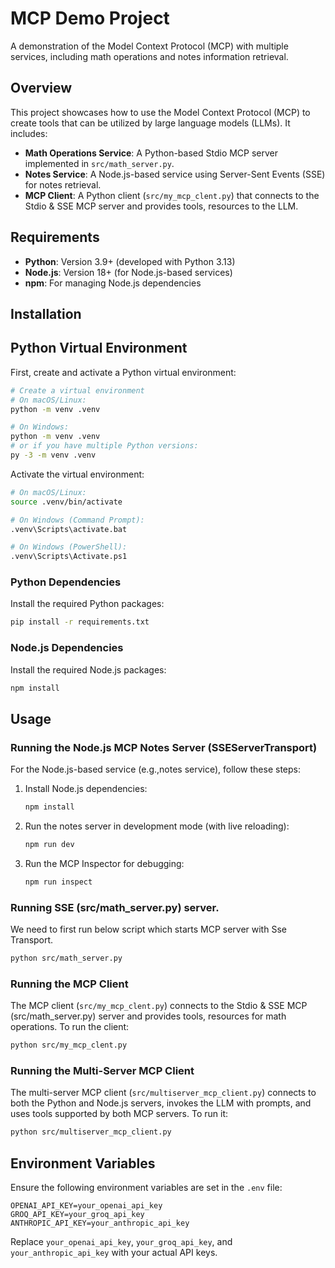 # MCP Demo Project

A demonstration of the Model Context Protocol (MCP) with multiple services, including math operations and notes information retrieval.

## Overview

This project showcases how to use the Model Context Protocol (MCP) to create tools that can be utilized by large language models (LLMs). It includes:

- **Math Operations Service**: A Python-based Stdio MCP server implemented in `src/math_server.py`.
- **Notes Service**: A Node.js-based service using Server-Sent Events (SSE) for notes retrieval.
- **MCP Client**: A Python client (`src/my_mcp_clent.py`) that connects to the Stdio & SSE MCP server and provides tools, resources to the LLM.

## Requirements

- **Python**: Version 3.9+ (developed with Python 3.13)
- **Node.js**: Version 18+ (for Node.js-based services)
- **npm**: For managing Node.js dependencies

## Installation

## Python Virtual Environment

First, create and activate a Python virtual environment:

```bash
# Create a virtual environment
# On macOS/Linux:
python -m venv .venv

# On Windows:
python -m venv .venv
# or if you have multiple Python versions:
py -3 -m venv .venv
```

Activate the virtual environment:
```bash
# On macOS/Linux:
source .venv/bin/activate

# On Windows (Command Prompt):
.venv\Scripts\activate.bat

# On Windows (PowerShell):
.venv\Scripts\Activate.ps1
```

### Python Dependencies

Install the required Python packages:

```bash
pip install -r requirements.txt
```

### Node.js Dependencies

Install the required Node.js packages:

```bash
npm install
```

## Usage

### Running the Node.js MCP Notes Server (SSEServerTransport)

For the Node.js-based service (e.g.,notes service), follow these steps:

1. Install Node.js dependencies:
   ```bash
   npm install
   ```

2. Run the notes server in development mode (with live reloading):
   ```bash
   npm run dev
   ```

3. Run the MCP Inspector for debugging:
   ```bash
   npm run inspect
   ```

### Running SSE (src/math_server.py) server.

We need to first run below script which starts MCP server with Sse Transport.
```bash
python src/math_server.py
```

### Running the MCP Client

The MCP client (`src/my_mcp_clent.py`) connects to the Stdio & SSE MCP (src/math_server.py) server and provides tools, resources for math operations. To run the client:

```bash
python src/my_mcp_clent.py
```

### Running the Multi-Server MCP Client

The multi-server MCP client (`src/multiserver_mcp_client.py`) connects to both the Python and Node.js servers, invokes the LLM with prompts, and uses tools supported by both MCP servers. To run it:

```bash
python src/multiserver_mcp_client.py
```

## Environment Variables

Ensure the following environment variables are set in the `.env` file:

```plaintext
OPENAI_API_KEY=your_openai_api_key
GROQ_API_KEY=your_groq_api_key
ANTHROPIC_API_KEY=your_anthropic_api_key
```

Replace `your_openai_api_key`, `your_groq_api_key`, and `your_anthropic_api_key` with your actual API keys.



